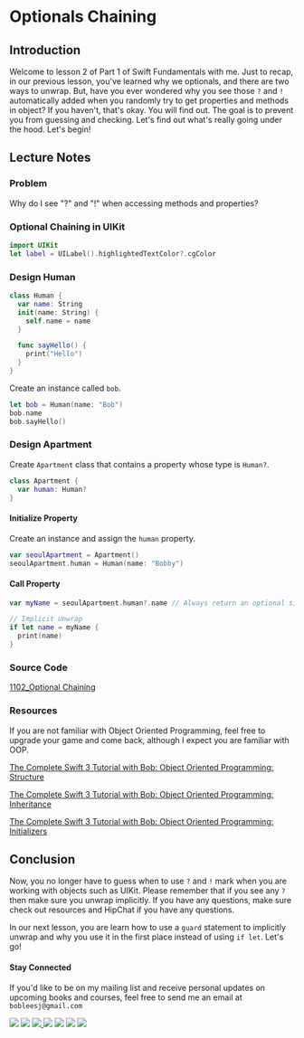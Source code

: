 # Optionals Chaining

## Introduction
Welcome to lesson 2 of Part 1 of Swift Fundamentals with me. Just to recap, in our previous lesson, you've learned why we optionals, and there are two ways to unwrap. But, have you ever wondered why you see those `?` and `!` automatically added when you randomly try to get properties and methods in object? If you haven't, that's okay. You will find out. The goal is to prevent you from guessing and checking. Let's find out what's really going under the hood. Let's begin!

## Lecture Notes

### Problem
Why do I see "?" and "!" when accessing methods and properties?


### Optional Chaining in UIKit
```swift
import UIKit
let label = UILabel().highlightedTextColor?.cgColor
```

### Design Human
```swift
class Human {
  var name: String
  init(name: String) {
    self.name = name
  }

  func sayHello() {
    print("Hello")
  }
}
```
Create an instance called `bob`.

```swift
let bob = Human(name: "Bob")
bob.name
bob.sayHello()
```

### Design Apartment
Create `Apartment` class that contains a property whose type is `Human?`.
```swift
class Apartment {
  var human: Human?
}
```

#### Initialize Property
Create an instance and assign the `human` property.

```swift
var seoulApartment = Apartment()
seoulApartment.human = Human(name: "Bobby")
```

#### Call Property
```swift
var myName = seoulApartment.human?.name // Always return an optional since human is optional.

// Implicit Unwrap
if let name = myName {
  print(name)
}
```

### Source Code
[1102_Optional Chaining](https://www.dropbox.com/sh/175z8rul71numas/AADA3XYNrWQhYLnWWh0RHwMva?dl=0)

### Resources
If you are not familiar with Object Oriented Programming, feel free to upgrade your game and come back, although I expect you are familiar with OOP.

[The Complete Swift 3 Tutorial with Bob: Object Oriented Programming: Structure](https://www.youtube.com/watch?v=orvmHi498YI)


[The Complete Swift 3 Tutorial with Bob: Object Oriented Programming: Inheritance](https://www.youtube.com/watch?v=YtA1b7dX_ZE)

[The Complete Swift 3 Tutorial with Bob: Object Oriented Programming: Initializers](https://www.youtube.com/watch?v=Jejtrj9Xfpk&t=403s)


## Conclusion
Now, you no longer have to guess when to use `?` and `!` mark when you are working with objects such as UIKit. Please remember that if you see any `?` then make sure you unwrap implicitly. If you have any questions, make sure check out resources and HipChat if you have any questions.

In our next lesson, you are learn how to use a `guard` statement to implicitly unwrap and why you use it in the first place instead of using `if let`. Let's go!


#### Stay Connected
If you'd like to be on my mailing list and receive personal updates on upcoming books and courses, feel free to send me an email at `bobleesj@gmail.com`
<p>
<a href="http://bobthedeveloper.io"><img src="https://img.shields.io/badge/Personal-Website-333333.svg"></a>
<a href="https://facebook.com/bobthedeveloper"><img src="https://img.shields.io/badge/Facebook-Like-3B5998.svg"></a> <a href="https://youtube.com/bobthedeveloper"><img src="https://img.shields.io/badge/YouTube-Subscribe-CE1312.svg"</a> <a href="https://twitter.com/bobleesj"><img src="https://img.shields.io/badge/Twitter-Follow-55ACEE.svg"></a> <a href="https://instagram.com/bobthedev
"><img src="https://img.shields.io/badge/Instagram-Follow-BB2F92.svg"></a> <a href="https://linkedin.com/in/bobleesj"><img src= "https://img.shields.io/badge/LinkedIn-Connect-0077B5.svg"></a>
<a href="https://medium.com/@bobleesj"><img src="https://img.shields.io/badge/Medium-Read-00AB6C.svg"/></a>
</p>
